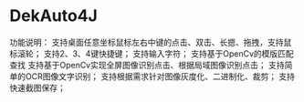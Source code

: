 # DekAuto4J
功能说明：
支持桌面任意坐标鼠标左右中键的点击、双击、长摁、拖拽，支持鼠标滚轮；
支持2、3、4键快捷键；
支持输入字符；
支持基于OpenCv的模版匹配查找
支持基于OpenCv实现全屏图像识别点击、根据局域图像识别点击；
支持简单的OCR图像文字识别；
支持根据需求针对图像灰度化、二进制化、裁剪；
支持快速截图保存；
